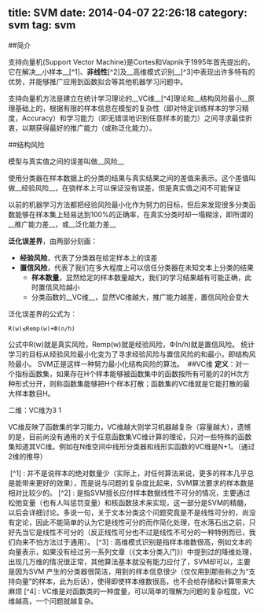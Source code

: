 title: SVM
date: 2014-04-07 22:26:18
category: svm
tag: svm
---
##简介

支持向量机(Support Vector Machine)是Cortes和Vapnik于1995年首先提出的，它在解决__小样本__[^1]、__非线性__[^2]及__高维模式识别__[^3]中表现出许多特有的优势，并能够推广应用到函数拟合等其他机器学习问题中。

支持向量机方法是建立在统计学习理论的__VC维__[^4]理论和__结构风险最小__原理基础上的，根据有限的样本信息在模型的复杂性（即对特定训练样本的学习精度，Accuracy）和学习能力（即无错误地识别任意样本的能力）之间寻求最佳折衷，以期获得最好的推广能力（或称泛化能力）。

##结构风险

模型与真实值之间的误差叫做__风险__

使用分类器在样本数据上的分类的结果与真实结果之间的差值来表示。这个差值叫做__经验风险__，在骁样本上可以保证没有误差，但是真实值之间不可能保证

以前的机器学习方法都把经验风险最小化作为努力的目标，但后来发现很多分类函数能够在样本集上轻易达到100%的正确率，在真实分类时却一塌糊涂，即所谓的__推广能力差__，或__泛化能力差__

__泛化误差界__，由两部分刻画：

* __经验风险__，代表了分类器在给定样本上的误差
* __置信风险__，代表了我们在多大程度上可以信任分类器在未知文本上分类的结果
    * __样本数量__，显然给定的样本数量越大，我们的学习结果越有可能正确，此时置信风险越小
    * 分类函数的__VC维__，显然VC维越大，推广能力越差，置信风险会变大

泛化误差界的公式为：

    R(w)≤Remp(w)+Ф(n/h)

公式中R(w)就是真实风险，Remp(w)就是经验风险，Ф(n/h)就是置信风险。
统计学习的目标从经验风险最小化变为了寻求经验风险与置信风险的和最小，即结构风险最小。
SVM正是这样一种努力最小化结构风险的算法。
​
##VC维
__定义__：对一个指标函数集，如果存在H个样本能够被函数集中的函数按所有可能的2的H次方种形式分开，则称函数集能够把H个样本打散；函数集的VC维就是它能打散的最大样本数目H。​

二维：VC维为3
1​​

VC维反映了函数集的学习能力，VC维越大则学习机器越复杂（容量越大），遗憾的是，目前尚没有通用的关于任意函数集VC维计算的理论，只对一些特殊的函数集知道其VC维。例如在N维空间中线形分类器和线形实函数的VC维是N+1。（通过2维的推导）




​
[^1] : 并不是说样本的绝对数量少（实际上，对任何算法来说，更多的样本几乎总是能带来更好的效果），而是说与问题的复杂度比起来，SVM算法要求的样本数是相对比较少的。
[^2] : 是指SVM擅长应付样本数据线性不可分的情况，主要通过松弛变量（也有人叫惩罚变量）和核函数技术来实现，这一部分是SVM的精髓，以后会详细讨论。多说一句，关于文本分类这个问题究竟是不是线性可分的，尚没有定论，因此不能简单的认为它是线性可分的而作简化处理，在水落石出之前，只好先当它是线性不可分的（反正线性可分也不过是线性不可分的一种特例而已，我们向来不怕方法过于通用）。
[^3] : 高维模式识别是指样本维数很高，例如文本的向量表示，如果没有经过另一系列文章（《文本分类入门》）中提到过的降维处理，出现几万维的情况很正常，其他算法基本就没有能力应付了，SVM却可以，主要是因为SVM 产生的分类器很简洁，用到的样本信息很少（仅仅用到那些称之为“支持向量”的样本，此为后话），使得即使样本维数很高，也不会给存储和计算带来大麻烦
[^4] : VC维是对函数类的一种度量，可以简单的理解为问题的复杂程度，VC维越高，一个问题就越复杂。
